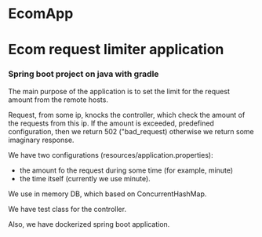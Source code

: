 # EcomApp

# Ecom request limiter application 

### Spring boot project on java with gradle 

The main purpose of the application is to set the limit for the request 
amount from the remote hosts. 

Request, from some ip, knocks the controller, which check the amount of the requests from this ip. 
If the amount is exceeded, predefined configuration, then we return 502 ("bad_request) otherwise we return some imaginary response. 

We have two configurations (resources/application.properties): 
 - the amount fo the request during some time (for example, minute)
 - the time itself (currently we use minute). 

We use in memory DB, which based on ConcurrentHashMap<T>. 

We have test class for the controller. 

Also, we have dockerized spring boot application. 
